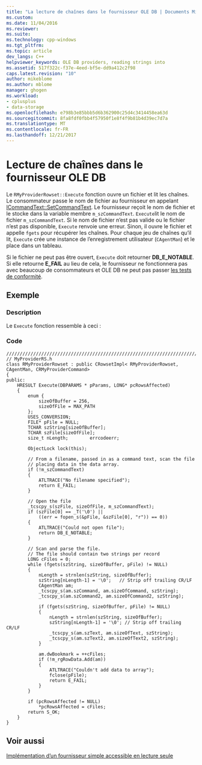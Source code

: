 ```yaml
---
title: "La lecture de chaînes dans le fournisseur OLE DB | Documents Microsoft"
ms.custom: 
ms.date: 11/04/2016
ms.reviewer: 
ms.suite: 
ms.technology: cpp-windows
ms.tgt_pltfrm: 
ms.topic: article
dev_langs: C++
helpviewer_keywords: OLE DB providers, reading strings into
ms.assetid: 517f322c-f37e-4eed-bf5e-dd9a412c2f98
caps.latest.revision: "10"
author: mikeblome
ms.author: mblome
manager: ghogen
ms.workload:
- cplusplus
- data-storage
ms.openlocfilehash: e798b3e85bbb5d6b362900c25d4c3414458ea63d
ms.sourcegitcommit: 8fa8fdf0fbb4f57950f1e8f4f9b81b4d39ec7d7a
ms.translationtype: MT
ms.contentlocale: fr-FR
ms.lasthandoff: 12/21/2017
---
```

# <a name="reading-strings-into-the-ole-db-provider"></a>Lecture de chaînes dans le fournisseur OLE DB
Le `RMyProviderRowset::Execute` fonction ouvre un fichier et lit les chaînes. Le consommateur passe le nom de fichier au fournisseur en appelant [ICommandText::SetCommandText](https://msdn.microsoft.com/en-us/library/ms709757.aspx). Le fournisseur reçoit le nom de fichier et le stocke dans la variable membre `m_szCommandText`. `Execute`lit le nom de fichier `m_szCommandText`. Si le nom de fichier n’est pas valide ou le fichier n’est pas disponible, `Execute` renvoie une erreur. Sinon, il ouvre le fichier et appelle `fgets` pour récupérer les chaînes. Pour chaque jeu de chaînes qu’il lit, `Execute` crée une instance de l’enregistrement utilisateur (`CAgentMan`) et le place dans un tableau.  
  
 Si le fichier ne peut pas être ouvert, `Execute` doit retourner **DB_E_NOTABLE**. Si elle retourne **E_FAIL** au lieu de cela, le fournisseur ne fonctionnera pas avec beaucoup de consommateurs et OLE DB ne peut pas passer [les tests de conformité](../../data/oledb/testing-your-provider.md).  
  
## <a name="example"></a>Exemple  
  
### <a name="description"></a>Description  
 Le `Execute` fonction ressemble à ceci :  
  
### <a name="code"></a>Code  
  
```  
/////////////////////////////////////////////////////////////////////////  
// MyProviderRS.h  
class RMyProviderRowset : public CRowsetImpl< RMyProviderRowset, CAgentMan, CRMyProviderCommand>  
{  
public:  
    HRESULT Execute(DBPARAMS * pParams, LONG* pcRowsAffected)  
    {  
        enum {  
            sizeOfBuffer = 256,  
            sizeOfFile = MAX_PATH  
        };  
        USES_CONVERSION;  
        FILE* pFile = NULL;  
        TCHAR szString[sizeOfBuffer];  
        TCHAR szFile[sizeOfFile];  
        size_t nLength;        errcodeerr;  
  
        ObjectLock lock(this);  
  
        // From a filename, passed in as a command text, scan the file  
        // placing data in the data array.  
        if (!m_szCommandText)  
        {  
            ATLTRACE("No filename specified");  
            return E_FAIL;  
        }  
  
        // Open the file  
        _tcscpy_s(szFile, sizeOfFile, m_szCommandText);  
        if (szFile[0] == _T('\0') ||   
            ((err = fopen_s(&pFile, &szFile[0], "r")) == 0))  
        {  
            ATLTRACE("Could not open file");  
            return DB_E_NOTABLE;  
        }  
  
        // Scan and parse the file.  
        // The file should contain two strings per record  
        LONG cFiles = 0;  
        while (fgets(szString, sizeOfBuffer, pFile) != NULL)  
        {  
            nLength = strnlen(szString, sizeOfBuffer);  
            szString[nLength-1] = '\0';   // Strip off trailing CR/LF  
            CAgentMan am;  
            _tcscpy_s(am.szCommand, am.sizeOfCommand, szString);  
            _tcscpy_s(am.szCommand2, am.sizeOfCommand2, szString);  
  
            if (fgets(szString, sizeOfBuffer, pFile) != NULL)  
            {  
                nLength = strnlen(szString, sizeOfBuffer);  
                szString[nLength-1] = '\0'; // Strip off trailing CR/LF  
                _tcscpy_s(am.szText, am.sizeOfText, szString);  
                _tcscpy_s(am.szText2, am.sizeOfText2, szString);  
            }  
  
            am.dwBookmark = ++cFiles;  
            if (!m_rgRowData.Add(am))  
            {  
                ATLTRACE("Couldn't add data to array");  
                fclose(pFile);  
                return E_FAIL;  
            }  
        }  
  
        if (pcRowsAffected != NULL)  
            *pcRowsAffected = cFiles;  
        return S_OK;  
    }  
}  
```  
  
## <a name="see-also"></a>Voir aussi  
 [Implémentation d’un fournisseur simple accessible en lecture seule](../../data/oledb/implementing-the-simple-read-only-provider.md)